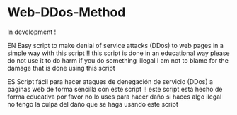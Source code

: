 # Web-DDos-Method

In development !


EN
Easy script to make denial of service attacks (DDos) to web pages in a simple way with this script !! this script is done in an educational way please do not use it to do harm if you do something illegal I am not to blame for the damage that is done using this script

ES
Script fácil para hacer ataques de denegación de servicio (DDos) a páginas web de forma sencilla con este script !! este script está hecho de forma educativa por favor no lo uses para hacer daño si haces algo ilegal no tengo la culpa del daño que se haga usando este script
